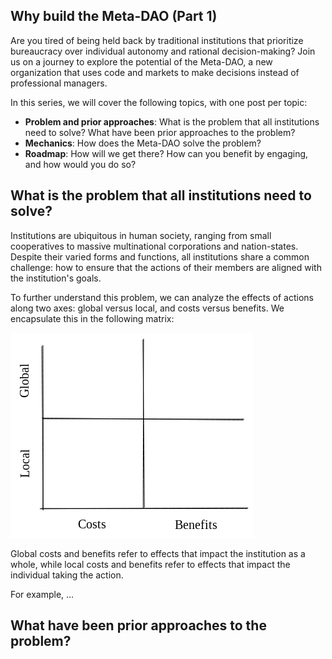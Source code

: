 ## Why build the Meta-DAO (Part 1)

Are you tired of being held back by traditional institutions that prioritize bureaucracy over individual autonomy and rational decision-making? Join us on a journey to explore the potential of the Meta-DAO, a new organization that uses code and markets to make decisions instead of professional managers. 

In this series, we will cover the following topics, with one post per topic:
- **Problem and prior approaches**: What is the problem that all institutions need to solve? What have been prior approaches to the problem?
- **Mechanics**: How does the Meta-DAO solve the problem?
- **Roadmap**: How will we get there? How can you benefit by engaging, and how would you do so?

## What is the problem that all institutions need to solve?

Institutions are ubiquitous in human society, ranging from small cooperatives to massive multinational corporations and nation-states. Despite their varied forms and functions, all institutions share a common challenge: how to ensure that the actions of their members are aligned with the institution's goals.

To further understand this problem, we can analyze the effects of actions along two axes: global versus local, and costs versus benefits. We encapsulate this in the following matrix:

![decision 2x2](media/decision2x2.excalidraw.png)

Global costs and benefits refer to effects that impact the institution as a whole, while local costs and benefits refer to effects that impact the individual taking the action.

For example, ...

## What have been prior approaches to the problem?
